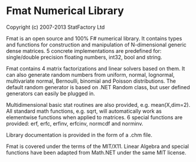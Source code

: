 Fmat Numerical Library
======================

Copyright (c) 2007-2013 StatFactory Ltd

Fmat is an open source and 100% F# numerical library. It contains types and functions for construction and manipulation of N-dimensional generic dense matrices. 5 concrete implementations are predefined for: single/double precision floating numbers, int32, bool and string.

Fmat contains 4 matrix factorizations and linear solvers based on them. It can also generate random numbers from uniform, normal, lognormal, multivariate normal, Bernoulli, binomial and Poisson distributions. The default random generator is based on .NET Random class, but user defined generators can easily be plugged in. 

Multidimensional basic stat routines are also provided, e.g. mean(X,dim=2). All standard math functions, e.g. sqrt, will automatically work as elementwise functions when applied to matrices. 6 special functions are provided: erf, erfc, erfinv, erfcinv, normcdf and norminv.

Library documentation is provided in the form of a .chm file. 

Fmat is covered under the terms of the MIT/X11. Linear Algebra and special functions have been adapted from Math.NET under the same MIT license.
